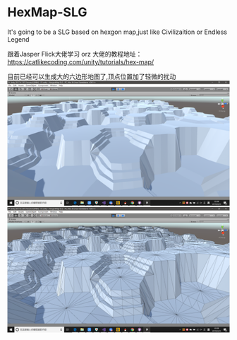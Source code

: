 # HexMap-SLG
It's going to be a SLG based on hexgon map,just like Civilizaition or Endless Legend 

跟着Jasper Flick大佬学习 orz
大佬的教程地址：https://catlikecoding.com/unity/tutorials/hex-map/

目前已经可以生成大的六边形地图了,顶点位置加了轻微的扰动
![image](https://github.com/zrlhahaha/HexMap-SLG/blob/master/README_IMG_1.png)
![image](https://github.com/zrlhahaha/HexMap-SLG/blob/master/README_IMG_2.png)
